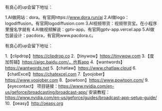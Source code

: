 有良心的up会留下地址：

1.AI做网站：dora。有官网https://www.dora.run/ai
2.AI做logo：logodiffusion。有官网logodiffusion.com
3.AI视频带货：视频带货宝。在小程序里搜名字就有
4.AI做视频解说：gptv-app。有官网gptv-app.vercel.app
5.AI做包装设计：pacdora，有官网www.pacdora.c。

有良心的up会留下地址：

1.【clipdrop】https://clipdrop.co
2.【tinywow】https://tinywow.com
3.【度加剪辑】https://aigc.baidu.com/，也有app
4.【wantwords】https://wantwords.net
5.【chatlaw】https://www.chatlaw.cloud
6.【chatExcel】https://chatexcel.com
7.【yoojober】https://www.yoojober.com
8.【powtoon】https://www.powtoon.com/
9.【eyecontact】
项目链接：https://www.nvidia.com/en-us/geforce/broadcasting/broadcast-app/
安装教程：https://www.nvidia.com/en-us/geforce/guides/broadcast-app-setup-guide/
10.【oeasy】http://oeasy.org